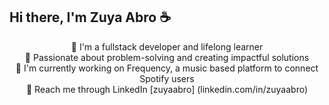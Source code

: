 ## Hi there, I'm Zuya Abro ☕️
<p align="center">
🌸 I'm a fullstack developer and lifelong learner <br>
🧠 Passionate about problem-solving and creating impactful solutions <br>
🎵 I'm currently working on Frequency, a music based platform to connect Spotify users <br>
🐝 Reach me through LinkedIn [zuyaabro] (linkedin.com/in/zuyaabro)
</p>
<!--
**zuyaabro/zuyaabro** is a ✨ _special_ ✨ repository because its `README.md` (this file) appears on your GitHub profile.

Here are some ideas to get you started:

- 🔭 I’m currently working on ...
- 🌱 I’m currently learning ...
- 👯 I’m looking to collaborate on ...
- 🤔 I’m looking for help with ...
- 💬 Ask me about ...
- 📫 How to reach me: ...
- 😄 Pronouns: ...
- ⚡ Fun fact: ...
-->
